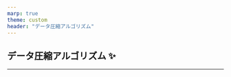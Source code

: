 ```yaml
---
marp: true
theme: custom
header: "データ圧縮アルゴリズム"
---
```


<!--
class: slide
header: "はじめに"
 -->

## データ圧縮アルゴリズム ✨

---
